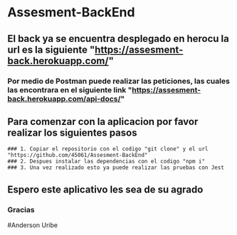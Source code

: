 # Assesment-BackEnd

## El back ya se encuentra desplegado en herocu la url es la siguiente "https://assesment-back.herokuapp.com/"

### Por medio de Postman puede realizar las peticiones, las cuales las encontrara en el siguiente link "https://assesment-back.herokuapp.com/api-docs/"

## Para comenzar con la aplicacion por favor realizar los siguientes pasos
    ### 1. Copiar el repositorio con el codigo "git clone" y el url "https://github.com/45061/Assesment-BackEnd"
    ### 2. Despues instalar las dependencias con el codigo "npm i"
    ### 3. Una vez realizado esto ya puede realizar las pruebas con Jest
    
    
  ## Espero este aplicativo les sea de su agrado
  
  ### Gracias
  
  #Anderson Uribe
